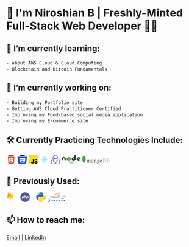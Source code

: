 # 👋 I'm Niroshian B | Freshly-Minted Full-Stack Web Developer 👨‍💻

## 🌱 I’m currently learning:

    - about AWS Cloud & Cloud Computing
    - Blockchain and Bitcoin Fundamentals

## 🔭 I’m currently working on:

    - Building my Portfolio site
    - Getting AWS Cloud Practitioner Certified
    - Improving my Food-based social media application
    - Improving my E-commerce site

## 🛠️ Currently Practicing Technologies Include:

<div>
<img src="./images/html-logo.png" height="25px" width="25px">
<img src="./images/css-logo.png" height="25px" width="25px">
<img src="./images/javascript.png" height="25px" width="25px">
<img src="./images/React-icon.svg" height="25px" width="25px">
<img src="./images/redux.png" height="25px" width="25px">
<img src="./images/node-js.png" height="25px" width="50px">
<img src="./images/mongodb-logo.png" height="25px" width="75px">
</div>

## 💭 Previously Used:

<div>
<img src="./images/firebase-logo.png" height="25px" width="20px">
<img src="./images/php.png" height="25px" width="50px">
<img src="./images/python-logo.png" height="25px" width="25px">
<img src="./images/java.svg" height="25px" width="50px">
</div>

## 📫 How to reach me:

<a href = "mailto: niroshian.b@gmail.com">Email</a> | [LinkedIn](http://www.linkedin.com/in/niro-b)

<!--
**niroshian-b/niroshian-b** is a ✨ _special_ ✨ repository because its `README.md` (this file) appears on your GitHub profile.

Here are some ideas to get you started:

-   💬 Ask me about ...
-
-   😄 Pronouns: ...
    -->
